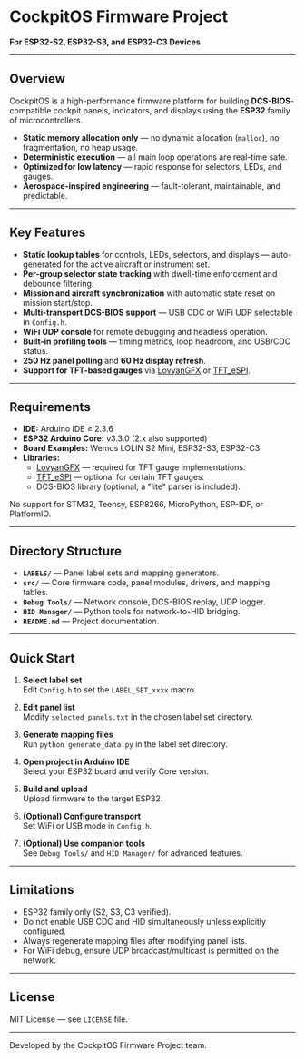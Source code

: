 # CockpitOS Firmware Project  
**For ESP32-S2, ESP32-S3, and ESP32-C3 Devices**

---

## Overview

CockpitOS is a high-performance firmware platform for building **DCS-BIOS**-compatible cockpit panels, indicators, and displays using the **ESP32** family of microcontrollers.

- **Static memory allocation only** — no dynamic allocation (`malloc`), no fragmentation, no heap usage.
- **Deterministic execution** — all main loop operations are real-time safe.
- **Optimized for low latency** — rapid response for selectors, LEDs, and gauges.
- **Aerospace-inspired engineering** — fault-tolerant, maintainable, and predictable.

---

## Key Features

- **Static lookup tables** for controls, LEDs, selectors, and displays — auto-generated for the active aircraft or instrument set.
- **Per-group selector state tracking** with dwell-time enforcement and debounce filtering.
- **Mission and aircraft synchronization** with automatic state reset on mission start/stop.
- **Multi-transport DCS-BIOS support** — USB CDC or WiFi UDP selectable in `Config.h`.
- **WiFi UDP console** for remote debugging and headless operation.
- **Built-in profiling tools** — timing metrics, loop headroom, and USB/CDC status.
- **250 Hz panel polling** and **60 Hz display refresh**.
- **Support for TFT-based gauges** via [LovyanGFX](https://github.com/lovyan03/LovyanGFX) or [TFT_eSPI](https://github.com/Bodmer/TFT_eSPI).

---

## Requirements

- **IDE:** Arduino IDE ≥ 2.3.6  
- **ESP32 Arduino Core:** v3.3.0 (2.x also supported)  
- **Board Examples:** Wemos LOLIN S2 Mini, ESP32-S3, ESP32-C3  
- **Libraries:**  
  - [LovyanGFX](https://github.com/lovyan03/LovyanGFX) — required for TFT gauge implementations.  
  - [TFT_eSPI](https://github.com/Bodmer/TFT_eSPI) — optional for certain TFT gauges.  
  - DCS-BIOS library (optional; a "lite" parser is included).

No support for STM32, Teensy, ESP8266, MicroPython, ESP-IDF, or PlatformIO.

---

## Directory Structure

- **`LABELS/`** — Panel label sets and mapping generators.
- **`src/`** — Core firmware code, panel modules, drivers, and mapping tables.
- **`Debug Tools/`** — Network console, DCS-BIOS replay, UDP logger.
- **`HID Manager/`** — Python tools for network-to-HID bridging.
- **`README.md`** — Project documentation.

---

## Quick Start

1. **Select label set**  
   Edit `Config.h` to set the `LABEL_SET_xxxx` macro.

2. **Edit panel list**  
   Modify `selected_panels.txt` in the chosen label set directory.

3. **Generate mapping files**  
   Run `python generate_data.py` in the label set directory.

4. **Open project in Arduino IDE**  
   Select your ESP32 board and verify Core version.

5. **Build and upload**  
   Upload firmware to the target ESP32.

6. **(Optional) Configure transport**  
   Set WiFi or USB mode in `Config.h`.

7. **(Optional) Use companion tools**  
   See `Debug Tools/` and `HID Manager/` for advanced features.

---

## Limitations

- ESP32 family only (S2, S3, C3 verified).
- Do not enable USB CDC and HID simultaneously unless explicitly configured.
- Always regenerate mapping files after modifying panel lists.
- For WiFi debug, ensure UDP broadcast/multicast is permitted on the network.

---

## License

MIT License — see `LICENSE` file.

---

Developed by the CockpitOS Firmware Project team.
